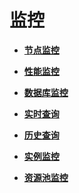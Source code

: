# 监控<a name="ZH-CN_TOPIC_0000001455556865"></a>

-   **[节点监控](节点监控.md)**  

-   **[性能监控](性能监控.md)**  

-   **[数据库监控](数据库监控-0.md)**  

-   **[实时查询](实时查询.md)**  

-   **[历史查询](历史查询.md)**  

-   **[实例监控](实例监控.md)**  

-   **[资源池监控](资源池监控.md)**  


